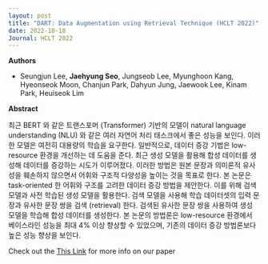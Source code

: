 ```yaml
---
layout: post
title: "DART: Data Augmentation using Retrieval Technique (HCLT 2022)"
date: 2022-10-18
Journal: HCLT 2022
---
```


**Authors**
- Seungjun Lee, **Jaehyung Seo**, Jungseob Lee, Myunghoon Kang, Hyeonseok Moon, Chanjun Park, Dahyun Jung, Jaewook Lee, Kinam Park, Heuiseok Lim

**Abstract**

최근 BERT 와 같은 트랜스포머 (Transformer) 기반의 모델이 natural language understanding (NLU) 와 같은 여러 자연어 처리 태스크에서 좋은 성능을 보인다. 이러한 모델은 여전히 대용량의 학습을 요구한다. 일반적으로, 데이터 증강 기법은 low-resource 환경을 개선하는 데 도움을 준다. 최근 생성 모델을 활용해 합성 데이터를 생성해 데이터를 증강하는 시도가 이루어졌다. 이러한 방법은 원본 문장과 의미론적 유사성을 훼손하지 않으면서 어휘와 구조적 다양성을 높이는 것을 목표로 한다. 본 논문은 task-oriented 한 어휘와 구조를 고려한 데이터 증강 방법을 제안한다. 이를 위해 검색 모델과 사전 학습된 생성 모델을 활용한다. 검색 모델을 사용해 학습 데이터셋의 입력 문장과 유사한 문장 쌍을 검색 (retrieval) 한다. 검색된 유사한 문장 쌍을 사용하여 생성 모델을 학습해 합성 데이터를 생성한다. 본 논문의 방법론은 low-resource 환경에서 베이스라인 성능을 최대 4% 이상 향상할 수 있었으며, 기존의 데이터 증강 방법론보다 높은 성능 향상을 보인다.

Check out the [This Link][DOI] for more info on our paper

[DOI]: https://koreascience.kr/article/CFKO202226455346012.page

